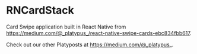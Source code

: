 # RNCardStack

Card Swipe application built in React Native from https://medium.com/@_platypus_/react-native-swipe-cards-ebc834fbb617.

Check out our other Platyposts at https://medium.com/@_platypus_.
